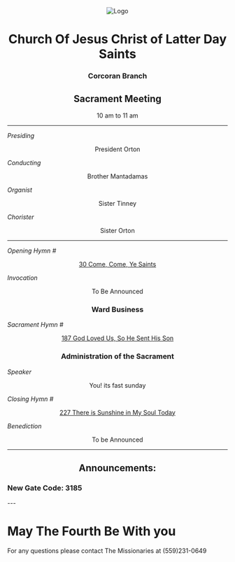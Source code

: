 <div align="center">
  <img src="https://www.churchofjesuschrist.org/imgs/8d020a2fe5f611edbcf2eeeeac1ee5f5a319c6c0/full/%21640%2C/0/default" alt="Logo">
</div>

<div align="center">
  <h1>Church Of Jesus Christ of Latter Day Saints</h1>  
  <h3>Corcoran Branch</h3>  
  <h2>Sacrament Meeting</h2>  
  10 am to 11 am
</div>

---

*Presiding*  
<div align="center">President Orton</div>

*Conducting*  
<div align="center">Brother Mantadamas</div>

*Organist*  
<div align="center">Sister Tinney</div>

*Chorister*  
<div align="center">Sister Orton</div>

---

*Opening Hymn #*  
<div align="center">
  <a href="https://www.churchofjesuschrist.org/study/manual/hymns/come-come-ye-saints?lang=eng">30 Come, Come, Ye Saints</a>
</div>

*Invocation*  
<div align="center">To Be Announced</div>

<div align="center">
  <h3>Ward Business</h3>
</div>

*Sacrament Hymn #*  
<div align="center">
  <a href="https://www.churchofjesuschrist.org/study/manual/hymns/god-loved-us-so-he-sent-his-son?lang=eng">187 God Loved Us, So He Sent His Son</a>
</div>

<div align="center">
  <h3>Administration of the Sacrament</h3>
</div>



*Speaker*
<div align="center"> You! its fast sunday
</div>

<!---


*intermediate Hymn #*  

<div align="center">
  <a href="https://www.churchofjesuschrist.org/study/manual/hymns/for-the-beauty-of-the-earth?lang=eng">92 For the Beauty of the Earth</a>
</div>



*Speaker*  

<div align="center"> Brother Mantadamas
</div>
--->
*Closing Hymn #*  

<div align="center">
  <a href="https://www.churchofjesuschrist.org/study/manual/hymns/there-is-sunshine-in-my-soul-today?lang=eng">227 There is Sunshine in My Soul Today</a>
</div>


*Benediction*  
<div align="center">To be Announced</div>

---

<div align="center">
  <h2>Announcements:</h2>
</div>


<h3>New Gate Code: 3185</h3>
---
<h1>May The Fourth Be With you</h1>
For any questions please contact The Missionaries at (559)231-0649

